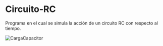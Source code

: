 # Circuito-RC
Programa en el cual se simula la acción de un circuito RC con respecto al tiempo.

![CargaCapacitor](https://user-images.githubusercontent.com/108247794/203945478-d9013f6a-8e24-4855-8878-199503fcf030.png)
